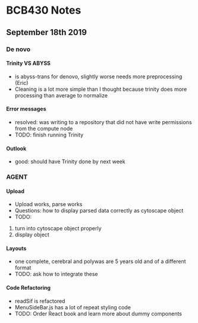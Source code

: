 # BCB430 Notes
## September 18th 2019

### De novo
#### Trinity VS ABYSS 
- is abyss-trans for denovo, slightly worse needs more preprocessing (Eric)
- Cleaning is a lot more simple than I thought because trinity does more processing than average to normalize
#### Error messages
- resolved: was writing to a repository that did not have write permissions from the compute node
- TODO: finish running Trinity 
#### Outlook 
- good: should have Trinity done by next week 

### AGENT
#### Upload
- Upload works, parse works
- Questions: how to display parsed data correctly as cytoscape object
- TODO: 
1. turn into cytoscape object properly 
2. display object 
#### Layouts 
- one complete, cerebral and polywas are 5 years old and of a different format
- TODO: ask how to integrate these
#### Code Refactoring 
- readSif is refactored
- MenuSideBar.js has a lot of repeat styling code
- TODO: Order React book and learn more about dummy components 
